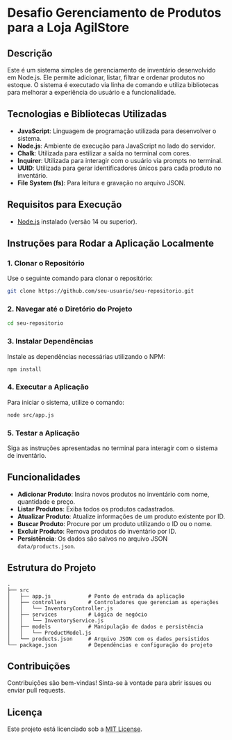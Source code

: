 # Desafio Gerenciamento de Produtos para a Loja AgilStore

## Descrição

Este é um sistema simples de gerenciamento de inventário desenvolvido em Node.js. Ele permite adicionar, listar, filtrar e ordenar produtos no estoque. O sistema é executado via linha de comando e utiliza bibliotecas para melhorar a experiência do usuário e a funcionalidade.

## Tecnologias e Bibliotecas Utilizadas

- **JavaScript**: Linguagem de programação utilizada para desenvolver o sistema.
- **Node.js**: Ambiente de execução para JavaScript no lado do servidor.
- **Chalk**: Utilizada para estilizar a saída no terminal com cores.
- **Inquirer**: Utilizada para interagir com o usuário via prompts no terminal.
- **UUID**: Utilizada para gerar identificadores únicos para cada produto no inventário.
- **File System (fs)**: Para leitura e gravação no arquivo JSON.

## Requisitos para Execução

- [Node.js](https://nodejs.org/) instalado (versão 14 ou superior).

## Instruções para Rodar a Aplicação Localmente

### 1. Clonar o Repositório

Use o seguinte comando para clonar o repositório:

```bash
git clone https://github.com/seu-usuario/seu-repositorio.git
```

### 2. Navegar até o Diretório do Projeto

```bash
cd seu-repositorio
```

### 3. Instalar Dependências

Instale as dependências necessárias utilizando o NPM:

```bash
npm install
```

### 4. Executar a Aplicação

Para iniciar o sistema, utilize o comando:

```bash
node src/app.js
```

### 5. Testar a Aplicação

Siga as instruções apresentadas no terminal para interagir com o sistema de inventário.

## Funcionalidades

- **Adicionar Produto**: Insira novos produtos no inventário com nome, quantidade e preço.
- **Listar Produtos**: Exiba todos os produtos cadastrados.
- **Atualizar Produto**: Atualize informações de um produto existente por ID.
- **Buscar Produto**: Procure por um produto utilizando o ID ou o nome.
- **Excluir Produto**: Remova produtos do inventário por ID.
- **Persistência**: Os dados são salvos no arquivo JSON `data/products.json`.

## Estrutura do Projeto

```
.
├── src
│   ├── app.js            # Ponto de entrada da aplicação
│   ├── controllers       # Controladores que gerenciam as operações
│   │   └── InventoryController.js
│   ├── services          # Lógica de negócio
│   │   └── InventoryService.js
│   ├── models            # Manipulação de dados e persistência
│   │   └── ProductModel.js
│   └── products.json     # Arquivo JSON com os dados persistidos
└── package.json          # Dependências e configuração do projeto
```

## Contribuições

Contribuições são bem-vindas! Sinta-se à vontade para abrir issues ou enviar pull requests.

## Licença

Este projeto está licenciado sob a [MIT License](LICENSE).

